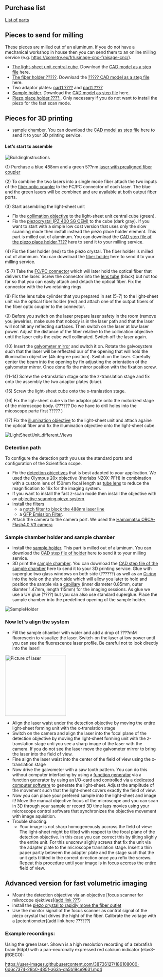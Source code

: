 

## Purchase list

[List of parts](Partlist.md)


## Pieces to send for milling
These pieces are  milled out of an aluminum. If you do not have a mechanical workshop in house then you can send them to an online milling service (e.g. https://xometry.eu/fr/usinage-cnc-fraisage-cnc/). 
* [The light-sheet unit central cube](CAD_models/Cube.stl). Download the [CAD model as a step file](CAD_models/Cube.stp) here.
* [The fiber holder  ?????](CAD_models/FiberHolder.stl). Download the [????? CAD model as a step file](CAD_models/FiberHolder.stp) here.
* Two adaptor plates: [part1 ????](CAD_models/AdaptorPlate1.stl) and [part1 ????](CAD_models/AdaptorPlate1.stl)
* [Sample holder](CAD_models/SampleHolder.stl). Download the [CAD model as step file](CAD_models/SampleHolder.stp) here.
* [Piezo place holder ???? ](). Only necessary if you do not want to install the piezo for the fast scan mode.

## Pieces for 3D printing
* [sample chamber](CAD_models/SampleChamber.stl). You can download the [CAD model as step file](CAD_models/SampleHolder.stp) here to send it to your 3D printing service. 


#### Let's start to assemble


![BuildingInstructions](https://user-images.githubusercontent.com/38736127/178075149-4b1e094c-851a-4eff-bd80-95e90b93983e.png)


(1) Purchase a blue 488nm and a green 5??nm [laser with prealigned fiber coupler](https://github.com/vbormuth/OLU/files/9057780/WEBSITE-Datasheet-LBX-488.pdf)

(2) To combine the two lasers into a single mode fiber attach the two inputs of the [fiber optic coupler](https://www.thorlabs.com/thorproduct.cfm?partnumber=TW470R5F2) to the FC/PC connector of each laser. The blue and the green lasers will be combined and are available at both output fiber ports. 

(3) Start assembling the light-sheet unit
* Fix the [collimation objective](https://www.micro-shop.zeiss.com/en/us/shop/objectives/420330-9901-000/Objective-EC-Plan-Neofluar-5x-0.16-M27) to the light-sheet unit central cube (green). 
* Fix the [piezocrystal (PZ 400 SG OEM)](https://www.piezosystem.com/product/pz-400-oem/) to the cube (dark gray). If you want to start with a simple low cost version that uses only the slow scanning mode then install instead the piezo place holder element. This part is milled out of aluminum. You can download the [CAD step file of the piezo place holder ????](CAD_models/PiezoPlaceHolder.stp) here to send it to your milling service. 

(4) Fix the fiber holder (red) to the piezo crystal. The fiber holder is milled out of aluminum. You can download the [fiber holder](CAD_models/FiberHolder.stp) here to send it to your milling service. 


(5-7) Take the [FC/PC connector](https://www.thorlabs.com/thorproduct.cfm?partnumber=SM05FC#ad-image-0) which will later hold the optical fiber that delivers the laser. Screw the connector into the [lens tube](https://www.thorlabs.com/thorproduct.cfm?partnumber=SM05M10) (black) but not too far so that you can easily attach and detach the optical fiber. Fix the connector with the two retaining rings.

(8) Fix the lens tube cylinder that you prepared in set (5-7) to the light-sheet unit via the optical fiber holder (red) and attach one of the output fibers of the fiber optic coupler to the connector. 

(9) Before you switch on the laser prepare laser safety in the room (remove you jewelries, make sure that nobody is in the laser path and that the laser will not hit any reflecting surfaces. Then switch on the laser at low laser power. Adjust the distance of the fiber relative to the collimation objective until the laser exits the cube well collimated. Switch off the laser again. 

(10) Insert the [galvometer mirror](https://www.thorlabs.com/thorproduct.cfm?partnumber=GVS011) and switch it on. Rotate the galvosystem such that the laser will be reflected our of the opening that will hold the illumination objective (45 degree position). Switch on the laser. Carefully center the beam into the opening by fin adjusting the orientation of the galvometer mirror. Once done fix the mirror position with the fixation screw. 

(11-14) Screw the x-translation stage onto the z-translation stage and fix onto the assembly the two adaptor plates (blue).

(15) Screw the light-sheet cube onto the x-tranlastion stage. 

(16) Fix the ligh-sheet cube via the adaptor plate onto the motorized stage of the microscope body. (?????? Do we have to drill holes into the micoscope parte first ????? )

(17) Fix the [illumination objective](https://www.micro-shop.zeiss.com/en/us/shop/objectives/420330-9901-000/Objective-EC-Plan-Neofluar-5x-0.16-M27) to the light-sheet unit and attach againe the optical fiber and fix the illumination objective onto the light-sheet cube. 


![LightSheetUnit_different_Views](https://user-images.githubusercontent.com/38736127/175005382-7465c87b-a4d5-4bc8-8349-bc513ecaa548.png)


### Detection path

To configure the detection path you use the standard ports and configuration of the Scientifica scope. 

* Fix the [detection objectives](https://www.thorlabs.com/catalogpages/Obsolete/2019/N60XW-PF.pdf) that is best adapted to your application. We used the Olympus 20x objective (thorlabs N20X-PFH) in combination with a custom lens of 150mm focal length as [tube lens](https://www.thorlabs.com/thorproduct.cfm?partnumber=AC254-150-A) to reduce the magnification to 16x for the imaging system. 
* If you want to install the fast z-scan mode then install the objective with an [objective scanning piezo system](https://www.pifrance.fr/fr/produits/platines-de-nanopositionnement-a-structure-deformable/support-objectif-pifoc-et-scanners-pinano-pour-la-microscopie/p-725-pifoc-objective-scanner-with-long-travel-range-200375/).
* Install the filters
     * a [notch filter to block the 488nm laser line](https://www.thorlabs.com/thorproduct.cfm?partnumber=NF488-15)
     * a [GFP Emission Filter](https://www.thorlabs.com/thorproduct.cfm?partnumber=MF525-39). 
* Attach the camera to the camera port. We used the [Hamamatsu ORCA-Flash4.0 V3 camera](https://www.hamamatsu.com/content/dam/hamamatsu-photonics/sites/documents/99_SALES_LIBRARY/sys/SCAS0134E_C13440-20CU_tec.pdf)




### Sample chamber holder and sample chamber

* Install the [sample holder](CAD_models/SampleHolder.stl). This part is milled out of aluminum. You can download the [CAD step file of holder](CAD_models/SampleHolder.stp) here to send it to your milling service.
* 3D print the [sample chamber](CAD_models/SampleChamber.stl). You can download the [CAD step file of the sample chamber](CAD_models/SampleHolder.stp) here to send it to your 3D printing service. Glue with superglue two glass windows on both side (??????) as well as an [O-ring](https://www.oring.fr/joint-torique/22-1.html?search_query=&results=45) into the hole on the short side which will allow you later to hold and position the sample via a [capillary](https://www.alphalabs.co.uk/5-000-2050) (inner diameter 0.85mm, outer diamter 1.47mm, length 115mm) for the imaging sessions. As glue we use a UV glue (????) but you can also use standard superglue. Place the sample chamber into the predefined opening of the sample holder. 

![SampleHolder](https://user-images.githubusercontent.com/38736127/178137631-2c89b6cf-9c1a-4c7f-b7f9-2d27c1fac82d.png)



<!--- https://www.fishersci.fi/shop/products/plunger-acura-capillary-micropipettes/p-8481034 --->



### Now let's align the system
* Fill the sample chamber with water and add a drop of ????mM fluorescein to visualize the laser. Switch-on the laser at low power until you can see the fluorescence laser profile. Be careful not to look directly into the laser!

<img width="200" alt="Picture of laser" src="https://user-images.githubusercontent.com/38736127/186088660-4590242d-2d1e-4357-8bcd-4d5d63d3d97d.jpg">

* Align the laser waist under the detection objective by moving the entire light-sheet forming unit with the x-translation stage
* Switch on the camera and align the laser into the focal plane of the detection objective by moving the light-sheet forming unit with the z-translation stage unti you see a sharp image of the laser with the camera. If you do not see the laser move the galvometer mirror to bring the laser into the field of view.
* Fine align the laser waist into the center of the field of view using the x-translation stage
* Now drive the galvometer with a saw tooth pattern. You can do this without computer interfacing by using a [function generator]() via a function generator by using an [I/O-card]() and controlled via a dedicated [computer software](Software.md) to generate the light-sheet. Adjust the amplitude of the movement such that the light-sheet covers exactly the field of view. 
* Now you can place your prefered sample into the light-sheet and image it! Move the manual objective focus of the microscope and you can scan in 3D through your sample or record 3D time laps movies using your microscope control software that synchronizes the objective movement with image aquisition. 
* Trouble shooting: 
    * Your image is not sharp homogeneously accross the field of view: The light-sheet might be tilted with respect to the focal plane of the detection objective.  In this case you can correct this by tilting slighly the entire unit. For this unscrew slighly screws that fix the unit via the adapter plate to the microscope translation stage. Insert a thin paper partly between the adapter plate and the stage such that the unit gets tiltited in the correct direction once you refix the screws. Repeat this procedure until your image is in focus accross the entire field of view. 

## Advanced version for fast volumetric imaging

* Mount the detection objective via an objective [focus scanner for mikrocope ojektives]([add link ???](https://www.physikinstrumente.de/de/produkte/piezo-nanopositioniertische/pifoc-objektivscanner-pinano-probentische-fuer-die-mikroskopie/p-725xcde2-pifoc-objektivscanner-mit-langem-stellweg-412418521/))
* install the [piezo crystal to rapidly move the fiber outlet](https://www.piezosystem.com/product/pz-400-oem/)
* Use the monitor signal of the focus scanner as control signal of the piezo crystal that drives the hight of the fiber. Calibrate the voltage with a [potentiometer](add link here ??????)


### Example recordings:

Using the green laser. Shown is a high resolution recording of a zebrafish brain (6dpf) with a pan-neuronally expressed red calcium indicator (elav3-jRGECO): 

https://user-images.githubusercontent.com/38736127/186108000-6d6c7374-28b0-485f-a63a-da5b19ce9631.mp4










